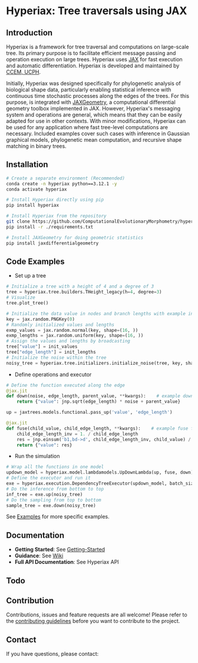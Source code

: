 # Hyperiax: Tree traversals using JAX

## Introduction

Hyperiax is a framework for tree traversal and computations on large-scale tree. Its primary purpose is to facilitate efficient message passing and operation execution on large trees. Hyperiax uses [JAX](https://jax.readthedocs.io/en/latest/index.html) for fast execution and automatic differentiation. Hyperiax is developed and maintained by [CCEM, UCPH](https://www.ccem.dk/).

Initially, Hyperiax was designed specifically for phylogenetic analysis of biological shape data, particularly enabling statistical inference with continuous time stochastic processes along the edges of the trees. For this purpose, is integrated with [JAXGeometry](https://bitbucket.org/stefansommer/jaxgeometry/src/main/), a computational differential geometry toolbox implemented in JAX. However, Hyperiax's messaging system and operations are general, which means that they can be easily adapted for use in other contexts. With minor modifications, Hyperiax can be used for any application where fast tree-level computations are necessary. Included examples cover such cases with inference in Gaussian graphical models, phylogenetic mean computation, and recursive shape matching in binary trees.

## Installation
```bash
# Create a separate environment (Recommended)
conda create -n hyperiax python==3.12.1 -y
conda activate hyperiax

# Install Hyperiax directly using pip
pip install hyperiax

# Install Hyperiax from the repository
git clone https://github.com/ComputationalEvolutionaryMorphometry/hyperiax.git
pip install -r ./requirements.txt

# Install JAXGeometry for doing geometric statistics
pip install jaxdifferentialgeometry
```

## Code Examples
- Set up a tree
```python
# Initialize a tree with a height of 4 and a degree of 3
tree = hyperiax.tree.builders.THeight_legacy(h=4, degree=3)
# Visualize
tree.plot_tree()

# Initialize the data value in nodes and branch lengths with example initialized data
key = jax.random.PNGKey(0)
# Randomly initialized values and lengths
exmp_values = jax.random.normal(key, shape=(16, ))
exmp_lengths = jax.random.uniform(key, shape=(16, ))
# Assign the values and lengths by broadcasting
tree["value"] = init_values
tree["edge_length"] = init_lengths
# Initialize the noise within the tree
noisy_tree = hyperiax.tree.initializers.initialize_noise(tree, key, shape=(1, ))
```

- Define operations and executor
```python
# Define the function executed along the edge
@jax.jit
def down(noise, edge_length, parent_value, **kwargs):    # example down function, insert your own one
    return {"value": jnp.sqrt(edge_length) * noise + parent_value}

up = jaxtrees.models.functional.pass_up('value', 'edge_length')

@jax.jit
def fuse(child_value, child_edge_length, **kwargs):    # example fuse function, insert your own one
    child_edge_length_inv = 1. / child_edge_length
    res = jnp.einsum('b1,bd->d', child_edge_length_inv, child_value) / child_edge_length.sum()
    return {"value": res}
```
- Run the simulation
```python
# Wrap all the functions in one model
updown_model = hyperiax.model.lambdamodels.UpDownLambda(up, fuse, down)
# Define the executor and run it
exe = hyperiax.execution.DependencyTreeExecutor(updown_model, batch_size=5)
# Do the inference from bottom to top
inf_tree = exe.up(noisy_tree)
# Do the sampling from top to bottom
sample_tree = exe.down(noisy_tree)
```
See [Examples](https://github.com/stefansommer/jax_trees/wiki/Examples) for more specific examples.
## Documentation
- __Getting Started__: See [Getting-Started](https://github.com/ComputationalEvolutionaryMorphometry/hyperiax/wiki/Getting-Started)
- __Guidance__: See [Wiki](https://github.com/ComputationalEvolutionaryMorphometry/hyperiax/wiki)
- __Full API Documentation__: See Hyperiax API

## Todo

## Contribution
Contributions, issues and feature requests are all welcome! Please refer to the [contributing guidelines](./CONTRIBUTION.md) before you want to contribute to the project.

## Contact
If you have questions, please contact: 
